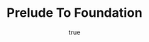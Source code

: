 ---
title: "Prelude To Foundation"
bookCover: "/assets/book-covers/prelude-to-foundation.jpg"
slug: "prelude-to-foundation"
bookAuthor: "Isaac Asimov"
rating: 10
done: false
amazonLink: ""
author:
  name: Rico Trebeljahr
  picture: "/assets/blog/profile.jpeg"
---